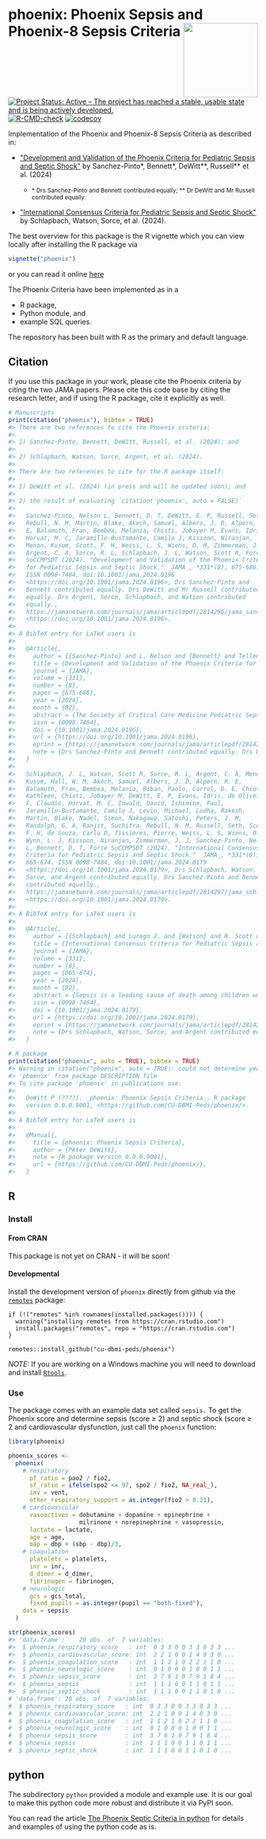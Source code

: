 <!-- README.md is generated from README.Rmd. Please edit that file -->



# phoenix: Phoenix Sepsis and Phoenix-8 Sepsis Criteria <img src="man/figures/phoenix_hex.png" width="150px" align="right"/>

[![Project Status: Active – The project has reached a stable, usable state and is being actively developed.](http://www.repostatus.org/badges/latest/active.svg)](https://www.repostatus.org/#active)
[![R-CMD-check](https://github.com/CU-DBMI-Peds/phoenix/actions/workflows/R-CMD-check.yaml/badge.svg)](https://github.com/CU-DBMI-Peds/phoenix/actions/workflows/R-CMD-check.yaml)
[![codecov](https://codecov.io/gh/CU-DBMI-Peds/phoenix/graph/badge.svg?token=PKLXJ9SQOD)](https://app.codecov.io/gh/CU-DBMI-Peds/phoenix)
<!--
[![CRAN_Status_Badge](https://www.r-pkg.org/badges/version/phoenix)](https://cran.r-project.org/package=phoenix)
[![CRAN RStudio mirror downloads](http://cranlogs.r-pkg.org/badges/phoenix)](http://www.r-pkg.org/pkg/phoenix)
-->

Implementation of the Phoenix and Phoenix-8 Sepsis Criteria as
described in:

* ["Development and Validation of the Phoenix Criteria for Pediatric Sepsis and Septic Shock"](doi:10.1001/jama.2024.0196) by Sanchez-Pinto&ast;, Bennett&ast;, DeWitt&ast;&ast;, Russell&ast;&ast; et al. (2024)

  * <small> &ast; Drs Sanchez-Pinto and Bennett contributed equally; &ast;&ast; Dr DeWitt and Mr Russell contributed equally.</small>

* ["International Consensus Criteria for Pediatric Sepsis and Septic Shock"](doi:10.1001/jama.2024.0179) by Schlapbach, Watson, Sorce, et al. (2024).

The best overview for this package is the R vignette which you can view locally
after installing the R package via
```r
vignette("phoenix")
```
or you can read it online
[here](https://cu-dbmi-peds.github.io/phoenix/articles/phoenix.html)

The Phoenix Criteria have been implemented as in a

* R package,
* Python module, and
* example SQL queries.

The repository has been built with R as the primary and default language.

## Citation
If you use this package in your work, please cite the Phoenix criteria by citing
the two JAMA papers.  Please cite this code base by citing the research letter,
and if using the R package, cite it explicitly as well.


```r
# Manuscripts
print(citation("phoenix"), bibtex = TRUE)
#> There are two references to cite the Phoenix criteria:
#> 
#> 1) Sanchez-Pinto, Bennett, DeWitt, Russell, et al. (2024); and
#> 
#> 2) Schlapbach, Watson, Sorce, Argent, et al. (2024).
#> 
#> There are two references to cite for the R package itself:
#> 
#> 1) DeWitt et al. (2024) (in press and will be updated soon); and
#> 
#> 2) the result of evaluating `citation('phoenix', auto = FALSE)`
#> 
#>   Sanchez-Pinto, Nelson L, Bennett, D. T, DeWitt, E. P, Russell, Seth,
#>   Rebull, N. M, Martin, Blake, Akech, Samuel, Albers, J. D, Alpern, R.
#>   E, Balamuth, Fran, Bembea, Melania, Chisti, Jobayer M, Evans, Idris,
#>   Horvat, M. C, Jaramillo-Bustamante, Camilo J, Kissoon, Niranjan,
#>   Menon, Kusum, Scott, F. H, Weiss, L. S, Wiens, O. M, Zimmerman, J. J,
#>   Argent, C. A, Sorce, R. L, Schlapbach, J. L, Watson, Scott R, Force
#>   SoCCMPSDT (2024). "Development and Validation of the Phoenix Criteria
#>   for Pediatric Sepsis and Septic Shock." _JAMA_, *331*(8), 675-686.
#>   ISSN 0098-7484, doi:10.1001/jama.2024.0196
#>   <https://doi.org/10.1001/jama.2024.0196>, Drs Sanchez-Pinto and
#>   Bennett contributed equally. Drs DeWitt and Mr Russell contributed
#>   equally. Drs Argent, Sorce, Schlapbach, and Watson contributed
#>   equally.,
#>   https://jamanetwork.com/journals/jama/articlepdf/2814296/jama_sanchezpinto_2024_oi_240003_1709591810.56162.pdf,
#>   <https://doi.org/10.1001/jama.2024.0196>.
#> 
#> A BibTeX entry for LaTeX users is
#> 
#>   @Article{,
#>     author = {{Sanchez-Pinto} and L. Nelson and {Bennett} and Tellen D. and {DeWitt} and Peter E. and {Russell} and {Seth} and {Rebull} and Margaret N. and {Martin} and {Blake} and {Akech} and {Samuel} and {Albers} and David J. and {Alpern} and Elizabeth R. and {Balamuth} and {Fran} and {Bembea} and {Melania} and {Chisti} and Mohammod Jobayer and {Evans} and {Idris} and {Horvat} and Christopher M. and {Jaramillo-Bustamante} and Juan Camilo and {Kissoon} and {Niranjan} and {Menon} and {Kusum} and {Scott} and Halden F. and {Weiss} and Scott L. and {Wiens} and Matthew O. and {Zimmerman} and Jerry J. and {Argent} and Andrew C. and {Sorce} and Lauren R. and {Schlapbach} and Luregn J. and {Watson} and R. Scott and Society of Critical Care Medicine Pediatric Sepsis Definition Task Force},
#>     title = {Development and Validation of the Phoenix Criteria for Pediatric Sepsis and Septic Shock},
#>     journal = {JAMA},
#>     volume = {331},
#>     number = {8},
#>     pages = {675-686},
#>     year = {2024},
#>     month = {02},
#>     abstract = {The Society of Critical Care Medicine Pediatric Sepsis Definition Task Force sought to develop and validate new clinical criteria for pediatric sepsis and septic shock using measures of organ dysfunction through a data-driven approach.To derive and validate novel criteria for pediatric sepsis and septic shock across differently resourced settings.Multicenter, international, retrospective cohort study in 10 health systems in the US, Colombia, Bangladesh, China, and Kenya, 3 of which were used as external validation sites. Data were collected from emergency and inpatient encounters for children (aged \&lt;18 years) from 2010 to 2019: 3 049 699 in the development (including derivation and internal validation) set and 581 317 in the external validation set.Stacked regression models to predict mortality in children with suspected infection were derived and validated using the best-performing organ dysfunction subscores from 8 existing scores. The final model was then translated into an integer-based score used to establish binary criteria for sepsis and septic shock.The primary outcome for all analyses was in-hospital mortality. Model- and integer-based score performance measures included the area under the precision recall curve (AUPRC; primary) and area under the receiver operating characteristic curve (AUROC; secondary). For binary criteria, primary performance measures were positive predictive value and sensitivity.Among the 172 984 children with suspected infection in the first 24 hours (development set; 1.2\% mortality), a 4-organ-system model performed best. The integer version of that model, the Phoenix Sepsis Score, had AUPRCs of 0.23 to 0.38 (95\% CI range, 0.20-0.39) and AUROCs of 0.71 to 0.92 (95\% CI range, 0.70-0.92) to predict mortality in the validation sets. Using a Phoenix Sepsis Score of 2 points or higher in children with suspected infection as criteria for sepsis and sepsis plus 1 or more cardiovascular point as criteria for septic shock resulted in a higher positive predictive value and higher or similar sensitivity compared with the 2005 International Pediatric Sepsis Consensus Conference (IPSCC) criteria across differently resourced settings.The novel Phoenix sepsis criteria, which were derived and validated using data from higher- and lower-resource settings, had improved performance for the diagnosis of pediatric sepsis and septic shock compared with the existing IPSCC criteria.},
#>     issn = {0098-7484},
#>     doi = {10.1001/jama.2024.0196},
#>     url = {https://doi.org/10.1001/jama.2024.0196},
#>     eprint = {https://jamanetwork.com/journals/jama/articlepdf/2814296/jama_sanchezpinto_2024_oi_240003_1709591810.56162.pdf},
#>     note = {Drs Sanchez-Pinto and Bennett contributed equally. Drs DeWitt and Mr Russell contributed equally. Drs Argent, Sorce, Schlapbach, and Watson contributed equally.},
#>   }
#> 
#>   Schlapbach, J. L, Watson, Scott R, Sorce, R. L, Argent, C. A, Menon,
#>   Kusum, Hall, W. M, Akech, Samuel, Albers, J. D, Alpern, R. E,
#>   Balamuth, Fran, Bembea, Melania, Biban, Paolo, Carrol, D. E, Chiotos,
#>   Kathleen, Chisti, Jobayer M, DeWitt, E. P, Evans, Idris, de Oliveira
#>   F, Cláudio, Horvat, M. C, Inwald, David, Ishimine, Paul,
#>   Jaramillo-Bustamante, Camilo J, Levin, Michael, Lodha, Rakesh,
#>   Martin, Blake, Nadel, Simon, Nakagawa, Satoshi, Peters, J. M,
#>   Randolph, G. A, Ranjit, Suchitra, Rebull, N. M, Russell, Seth, Scott,
#>   F. H, de Souza, Carla D, Tissieres, Pierre, Weiss, L. S, Wiens, O. M,
#>   Wynn, L. J, Kissoon, Niranjan, Zimmerman, J. J, Sanchez-Pinto, Nelson
#>   L, Bennett, D. T, Force SoCCMPSDT (2024). "International Consensus
#>   Criteria for Pediatric Sepsis and Septic Shock." _JAMA_, *331*(8),
#>   665-674. ISSN 0098-7484, doi:10.1001/jama.2024.0179
#>   <https://doi.org/10.1001/jama.2024.0179>, Drs Schlapbach, Watson,
#>   Sorce, and Argent contributed equally. Drs Sanchez-Pinto and Bennett
#>   contributed equally.,
#>   https://jamanetwork.com/journals/jama/articlepdf/2814297/jama_schlapbach_2024_oi_240002_1708641862.24494.pdf,
#>   <https://doi.org/10.1001/jama.2024.0179>.
#> 
#> A BibTeX entry for LaTeX users is
#> 
#>   @Article{,
#>     author = {{Schlapbach} and Luregn J. and {Watson} and R. Scott and {Sorce} and Lauren R. and {Argent} and Andrew C. and {Menon} and {Kusum} and {Hall} and Mark W. and {Akech} and {Samuel} and {Albers} and David J. and {Alpern} and Elizabeth R. and {Balamuth} and {Fran} and {Bembea} and {Melania} and {Biban} and {Paolo} and {Carrol} and Enitan D. and {Chiotos} and {Kathleen} and {Chisti} and Mohammod Jobayer and {DeWitt} and Peter E. and {Evans} and {Idris} and Flauzino {de Oliveira} and {Cláudio} and {Horvat} and Christopher M. and {Inwald} and {David} and {Ishimine} and {Paul} and {Jaramillo-Bustamante} and Juan Camilo and {Levin} and {Michael} and {Lodha} and {Rakesh} and {Martin} and {Blake} and {Nadel} and {Simon} and {Nakagawa} and {Satoshi} and {Peters} and Mark J. and {Randolph} and Adrienne G. and {Ranjit} and {Suchitra} and {Rebull} and Margaret N. and {Russell} and {Seth} and {Scott} and Halden F. and {de Souza} and Daniela Carla and {Tissieres} and {Pierre} and {Weiss} and Scott L. and {Wiens} and Matthew O. and {Wynn} and James L. and {Kissoon} and {Niranjan} and {Zimmerman} and Jerry J. and {Sanchez-Pinto} and L. Nelson and {Bennett} and Tellen D. and Society of Critical Care Medicine Pediatric Sepsis Definition Task Force},
#>     title = {International Consensus Criteria for Pediatric Sepsis and Septic Shock},
#>     journal = {JAMA},
#>     volume = {331},
#>     number = {8},
#>     pages = {665-674},
#>     year = {2024},
#>     month = {02},
#>     abstract = {Sepsis is a leading cause of death among children worldwide. Current pediatric-specific criteria for sepsis were published in 2005 based on expert opinion. In 2016, the Third International Consensus Definitions for Sepsis and Septic Shock (Sepsis-3) defined sepsis as life-threatening organ dysfunction caused by a dysregulated host response to infection, but it excluded children.To update and evaluate criteria for sepsis and septic shock in children.The Society of Critical Care Medicine (SCCM) convened a task force of 35 pediatric experts in critical care, emergency medicine, infectious diseases, general pediatrics, nursing, public health, and neonatology from 6 continents. Using evidence from an international survey, systematic review and meta-analysis, and a new organ dysfunction score developed based on more than 3 million electronic health record encounters from 10 sites on 4 continents, a modified Delphi consensus process was employed to develop criteria.Based on survey data, most pediatric clinicians used sepsis to refer to infection with life-threatening organ dysfunction, which differed from prior pediatric sepsis criteria that used systemic inflammatory response syndrome (SIRS) criteria, which have poor predictive properties, and included the redundant term, severe sepsis. The SCCM task force recommends that sepsis in children be identified by a Phoenix Sepsis Score of at least 2 points in children with suspected infection, which indicates potentially life-threatening dysfunction of the respiratory, cardiovascular, coagulation, and/or neurological systems. Children with a Phoenix Sepsis Score of at least 2 points had in-hospital mortality of 7.1\% in higher-resource settings and 28.5\% in lower-resource settings, more than 8 times that of children with suspected infection not meeting these criteria. Mortality was higher in children who had organ dysfunction in at least 1 of 4—respiratory, cardiovascular, coagulation, and/or neurological—organ systems that was not the primary site of infection. Septic shock was defined as children with sepsis who had cardiovascular dysfunction, indicated by at least 1 cardiovascular point in the Phoenix Sepsis Score, which included severe hypotension for age, blood lactate exceeding 5 mmol/L, or need for vasoactive medication. Children with septic shock had an in-hospital mortality rate of 10.8\% and 33.5\% in higher- and lower-resource settings, respectively.The Phoenix sepsis criteria for sepsis and septic shock in children were derived and validated by the international SCCM Pediatric Sepsis Definition Task Force using a large international database and survey, systematic review and meta-analysis, and modified Delphi consensus approach. A Phoenix Sepsis Score of at least 2 identified potentially life-threatening organ dysfunction in children younger than 18 years with infection, and its use has the potential to improve clinical care, epidemiological assessment, and research in pediatric sepsis and septic shock around the world.},
#>     issn = {0098-7484},
#>     doi = {10.1001/jama.2024.0179},
#>     url = {https://doi.org/10.1001/jama.2024.0179},
#>     eprint = {https://jamanetwork.com/journals/jama/articlepdf/2814297/jama_schlapbach_2024_oi_240002_1708641862.24494.pdf},
#>     note = {Drs Schlapbach, Watson, Sorce, and Argent contributed equally. Drs Sanchez-Pinto and Bennett contributed equally.},
#>   }

# R package
print(citation("phoenix", auto = TRUE), bibtex = TRUE)
#> Warning in citation("phoenix", auto = TRUE): could not determine year for
#> 'phoenix' from package DESCRIPTION file
#> To cite package 'phoenix' in publications use:
#> 
#>   DeWitt P (????). _phoenix: Phoenix Sepsis Criteria_. R package
#>   version 0.0.0.9001, <https://github.com/CU-DBMI-Peds/phoenix/>.
#> 
#> A BibTeX entry for LaTeX users is
#> 
#>   @Manual{,
#>     title = {phoenix: Phoenix Sepsis Criteria},
#>     author = {Peter DeWitt},
#>     note = {R package version 0.0.0.9001},
#>     url = {https://github.com/CU-DBMI-Peds/phoenix/},
#>   }
```


## R

### Install

#### From CRAN
This package is not yet on CRAN - it will be soon!

#### Developmental
Install the development version of `phoenix` directly from github via the
[`remotes`](https://github.com/r-lib/remotes/) package:

    if (!("remotes" %in% rownames(installed.packages()))) {
      warning("installing remotes from https://cran.rstudio.com")
      install.packages("remotes", repo = "https://cran.rstudio.com")
    }

    remotes::install_github("cu-dbmi-peds/phoenix")

*NOTE:* If you are working on a Windows machine you will need to download and
install [`Rtools`](https://cran.r-project.org/bin/windows/Rtools/).

### Use

The package comes with an example data set called `sepsis.`  To get the Phoenix
score and determine sepsis (score &geq; 2) and septic shock (score &geq; 2 and
cardiovascular dysfunction, just call the `phoenix` function:


```r
library(phoenix)

phoenix_scores <-
  phoenix(
    # respiratory
      pf_ratio = pao2 / fio2,
      sf_ratio = ifelse(spo2 <= 97, spo2 / fio2, NA_real_),
      imv = vent,
      other_respiratory_support = as.integer(fio2 > 0.21),
    # cardiovascular
      vasoactives = dobutamine + dopamine + epinephrine +
                    milrinone + norepinephrine + vasopressin,
      lactate = lactate,
      age = age,
      map = dbp + (sbp - dbp)/3,
    # coagulation
      platelets = platelets,
      inr = inr,
      d_dimer = d_dimer,
      fibrinogen = fibrinogen,
    # neurologic
      gcs = gcs_total,
      fixed_pupils = as.integer(pupil == "both-fixed"),
    data = sepsis
  )

str(phoenix_scores)
#> 'data.frame':	20 obs. of  7 variables:
#>  $ phoenix_respiratory_score   : int  0 3 3 0 0 3 3 0 3 3 ...
#>  $ phoenix_cardiovascular_score: int  2 2 1 0 0 1 4 0 3 0 ...
#>  $ phoenix_coagulation_score   : int  1 1 2 1 0 2 2 1 1 0 ...
#>  $ phoenix_neurologic_score    : int  0 1 0 0 0 1 0 0 1 1 ...
#>  $ phoenix_sepsis_score        : int  3 7 6 1 0 7 9 1 8 4 ...
#>  $ phoenix_sepsis              : int  1 1 1 0 0 1 1 0 1 1 ...
#>  $ phoenix_septic_shock        : int  1 1 1 0 0 1 1 0 1 0 ...
# 'data.frame':	20 obs. of  7 variables:
#  $ phoenix_respiratory_score   : int  0 3 3 0 0 3 3 0 3 3 ...
#  $ phoenix_cardiovascular_score: int  2 2 1 0 0 1 4 0 3 0 ...
#  $ phoenix_coagulation_score   : int  1 1 2 1 0 2 2 1 1 0 ...
#  $ phoenix_neurologic_score    : int  0 1 0 0 0 1 0 0 1 1 ...
#  $ phoenix_sepsis_score        : int  3 7 6 1 0 7 9 1 8 4 ...
#  $ phoenix_sepsis              : int  1 1 1 0 0 1 1 0 1 1 ...
#  $ phoenix_septic_shock        : int  1 1 1 0 0 1 1 0 1 0 ...
```

## python

The subdirectory `python` provided a module and example use.  It is our goal to
make this python code more robust and distribute it via PyPI soon.

You can read the article [The Phoenix Septic Criteria in python](https://cu-dbmi-peds.github.io/phoenix/articles/python.html)
for details and examples of using the python code as is.





